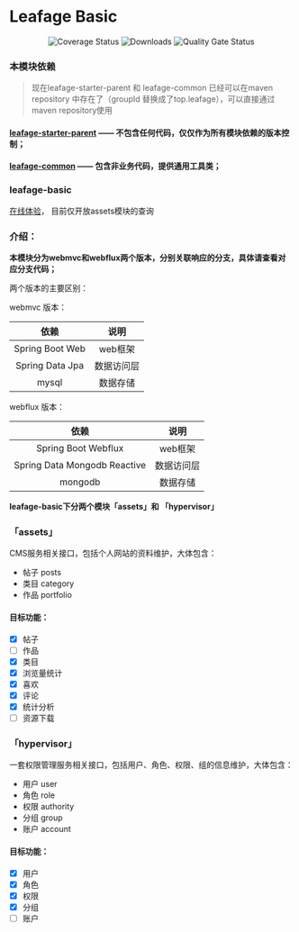 # Leafage Basic

<p align="center">
 <img src="https://img.shields.io/badge/Spring%20Cloud-2020.0.3-green.svg" alt="Coverage Status">
 <img src="https://img.shields.io/badge/Spring%20Boot-2.4.6-green.svg" alt="Downloads">
 <img src="https://sonarcloud.io/api/project_badges/measure?project=little3201_leafage-basic&metric=alert_status" alt="Quality Gate Status">
</p>

### 本模块依赖

> 现在leafage-starter-parent 和 leafage-common 已经可以在maven repository 中存在了（groupId 替换成了top.leafage），可以直接通过maven repository使用

#### [leafage-starter-parent](https://github.com/little3201/) —— 不包含任何代码，仅仅作为所有模块依赖的版本控制；

#### [leafage-common](https://github.com/little3201/leafage-common) —— 包含非业务代码，提供通用工具类；

### leafage-basic

<a target="_blank" href="https://console.leafage.top"> 在线体验</a>， 目前仅开放assets模块的查询

### 介绍：

**本模块分为webmvc和webflux两个版本，分别关联响应的分支，具体请查看对应分支代码；**

两个版本的主要区别：

webmvc 版本：

|               依赖               |            说明            |
|:-------------------------------:|:-------------------------:|
|         Spring Boot Web         |           web框架          |
|         Spring Data Jpa         |          数据访问层         |
|               mysql             |           数据存储          |

webflux 版本：

|               依赖               |            说明            |
|:-------------------------------:|:-------------------------:|
|       Spring Boot Webflux       |           web框架          |
|  Spring Data Mongodb Reactive   |          数据访问层         |
|              mongodb            |           数据存储          |

**leafage-basic下分两个模块「assets」和 「hypervisor」**

### 「assets」

CMS服务相关接口，包括个人网站的资料维护，大体包含：

- 帖子 posts
- 类目 category
- 作品 portfolio

#### 目标功能：

- [x] 帖子
- [ ] 作品
- [x] 类目
- [x] 浏览量统计
- [x] 喜欢
- [x] 评论
- [x] 统计分析
- [ ] 资源下载

### 「hypervisor」

一套权限管理服务相关接口，包括用户、角色、权限、组的信息维护，大体包含：

- 用户 user
- 角色 role
- 权限 authority
- 分组 group
- 账户 account

#### 目标功能：

- [x] 用户
- [x] 角色
- [x] 权限
- [x] 分组
- [ ] 账户
